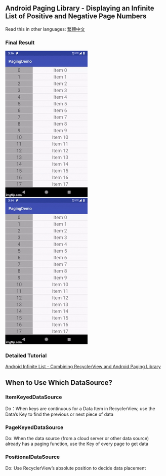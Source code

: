 ## Android Paging Library - Displaying an Infinite List of Positive and Negative Page Numbers

Read this in other languages: [繁體中文](./README.zh-tw.md)

### Final Result

![go up](./images/go_up.gif) &nbsp;&nbsp;&nbsp;&nbsp; ![go down](./images/go_down.gif)

### Detailed Tutorial

[Android Infinite List - Combining RecyclerView and Android Paging Library](https://medium.com/@hankli0130/android-paging-library-%E5%88%9D%E6%8E%A2datasource-aaf2e74dd546)

## When to Use Which DataSource? 

### ItemKeyedDataSource
Do：When keys are continuous for a Data Item in RecyclerView, use the Data’s Key to find the previous or next piece of data

### PageKeyedDataSource 
Do: When the data source (from a cloud server or other data source) already has a paging function, use the Key of every page to get data

### PositionalDataSource
Do: Use RecyclerView’s absolute position to decide data placement

